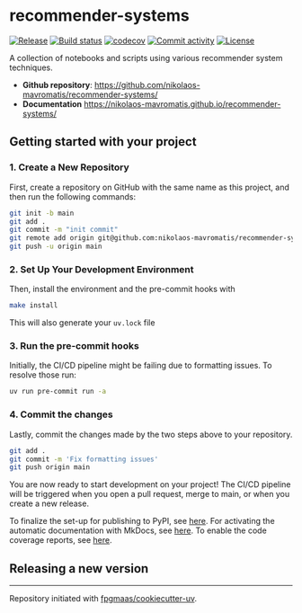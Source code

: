 # recommender-systems

[![Release](https://img.shields.io/github/v/release/nikolaos-mavromatis/recommender-systems)](https://img.shields.io/github/v/release/nikolaos-mavromatis/recommender-systems)
[![Build status](https://img.shields.io/github/actions/workflow/status/nikolaos-mavromatis/recommender-systems/main.yml?branch=main)](https://github.com/nikolaos-mavromatis/recommender-systems/actions/workflows/main.yml?query=branch%3Amain)
[![codecov](https://codecov.io/gh/nikolaos-mavromatis/recommender-systems/branch/main/graph/badge.svg)](https://codecov.io/gh/nikolaos-mavromatis/recommender-systems)
[![Commit activity](https://img.shields.io/github/commit-activity/m/nikolaos-mavromatis/recommender-systems)](https://img.shields.io/github/commit-activity/m/nikolaos-mavromatis/recommender-systems)
[![License](https://img.shields.io/github/license/nikolaos-mavromatis/recommender-systems)](https://img.shields.io/github/license/nikolaos-mavromatis/recommender-systems)

A collection of notebooks and scripts using various recommender system techniques.

- **Github repository**: <https://github.com/nikolaos-mavromatis/recommender-systems/>
- **Documentation** <https://nikolaos-mavromatis.github.io/recommender-systems/>

## Getting started with your project

### 1. Create a New Repository

First, create a repository on GitHub with the same name as this project, and then run the following commands:

```bash
git init -b main
git add .
git commit -m "init commit"
git remote add origin git@github.com:nikolaos-mavromatis/recommender-systems.git
git push -u origin main
```

### 2. Set Up Your Development Environment

Then, install the environment and the pre-commit hooks with

```bash
make install
```

This will also generate your `uv.lock` file

### 3. Run the pre-commit hooks

Initially, the CI/CD pipeline might be failing due to formatting issues. To resolve those run:

```bash
uv run pre-commit run -a
```

### 4. Commit the changes

Lastly, commit the changes made by the two steps above to your repository.

```bash
git add .
git commit -m 'Fix formatting issues'
git push origin main
```

You are now ready to start development on your project!
The CI/CD pipeline will be triggered when you open a pull request, merge to main, or when you create a new release.

To finalize the set-up for publishing to PyPI, see [here](https://fpgmaas.github.io/cookiecutter-uv/features/publishing/#set-up-for-pypi).
For activating the automatic documentation with MkDocs, see [here](https://fpgmaas.github.io/cookiecutter-uv/features/mkdocs/#enabling-the-documentation-on-github).
To enable the code coverage reports, see [here](https://fpgmaas.github.io/cookiecutter-uv/features/codecov/).

## Releasing a new version

---

Repository initiated with [fpgmaas/cookiecutter-uv](https://github.com/fpgmaas/cookiecutter-uv).
